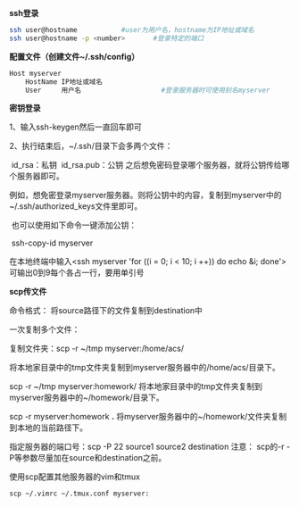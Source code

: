 **ssh登录**

```bash
ssh user@hostname			#user为用户名，hostname为IP地址或域名
ssh user@hostname -p <number>		#登录特定的端口
```



**配置文件（创建文件~/.ssh/config）**

```bash
Host myserver
	HostName IP地址或域名
	User 	 用户名					#登录服务器时可使用别名myserver
```

**密钥登录**

1、输入ssh-keygen然后一直回车即可

2、执行结束后，~/.ssh/目录下会多两个文件：

​	id_rsa：私钥
​	id_rsa.pub：公钥
​	之后想免密码登录哪个服务器，就将公钥传给哪个服务器即可。

​	例如，想免密登录myserver服务器。则将公钥中的内容，复制到myserver中的~/.ssh/authorized_keys文件里即可。

​	也可以使用如下命令一键添加公钥：

​	ssh-copy-id myserver

在本地终端中输入<ssh myserver 'for ((i = 0; i < 10; i ++)) do echo &i; done'>可输出0到9每个各占一行，要用单引号



**scp传文件**

命令格式：<scp source destination>	将source路径下的文件复制到destination中

一次复制多个文件：<scp source1 source2 destination>

复制文件夹：scp -r ~/tmp myserver:/home/acs/  

将本地家目录中的tmp文件夹复制到myserver服务器中的/home/acs/目录下。

scp -r ~/tmp myserver:homework/  将本地家目录中的tmp文件夹复制到myserver服务器中的~/homework/目录下。

scp -r myserver:homework **.**   将myserver服务器中的~/homework/文件夹复制到本地的当前路径下。

指定服务器的端口号：scp -P 22 source1 source2 destination
注意： scp的-r -P等参数尽量加在source和destination之前。

使用scp配置其他服务器的vim和tmux
```
scp ~/.vimrc ~/.tmux.conf myserver:
```




